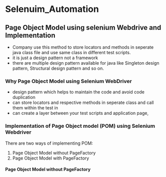 # Selenuim_Automation

## Page Object Model using selenium Webdrive and Implementation
 - Company use this method to store locators and methods in seperate java class file and use same class in different test scripts. 
 - it is just a design pattern not a framework
 - there are multiple design pattern available for java like Singleton design pattern, Structural design pattern and so on.

### Why Page Object Model using Selenium WebDriver
 - design pattern which helps to maintain the code and avoid code duplication
 - can store locators and respective methods in seperate class and call them within the test in
 - can create a layer between your test scripts and application page, 

### Implementation of Page Object model (POM) using Selenium Webdriver
 There are two ways of implementing POM:
 1. Page Object Model without PageFactory
 2. Page Object Model with PageFactory

#### Page Object Model without PageFactory
